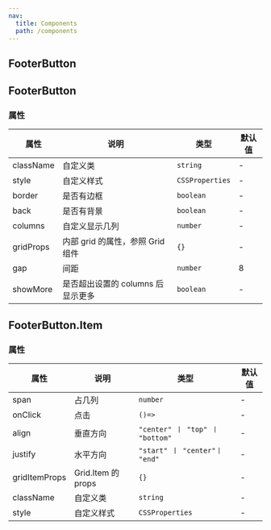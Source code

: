 ```yaml
---
nav:
  title: Components
  path: /components
---
```


## FooterButton

<code src="./demos/demo1.tsx"></code>

## FooterButton

### 属性

| 属性      | 说明                              | 类型            | 默认值 |
| --------- | --------------------------------- | --------------- | ------ |
| className | 自定义类                          | `string`        | -      |
| style     | 自定义样式                        | `CSSProperties` | -      |
| border    | 是否有边框                        | `boolean`       | -      |
| back      | 是否有背景                        | `boolean`       | -      |
| columns   | 自定义显示几列                    | `number`        | -      |
| gridProps | 内部 grid 的属性，参照 Grid 组件  | `{}`            | -      |
| gap       | 间距                              | `number`        | 8      |
| showMore  | 是否超出设置的 columns 后显示更多 | `boolean`       | -      |

## FooterButton.Item

### 属性

| 属性          | 说明               | 类型                            | 默认值 |
| ------------- | ------------------ | ------------------------------- | ------ |
| span          | 占几列             | `number`                        | -      |
| onClick       | 点击               | `()=>`                          | -      |
| align         | 垂直方向           | `"center" 丨 "top" 丨 "bottom"` | -      |
| justify       | 水平方向           | `"start" 丨 "center"丨 "end"`   | -      |
| gridItemProps | Grid.Item 的 props | `{}`                            | -      |
| className     | 自定义类           | `string`                        | -      |
| style         | 自定义样式         | `CSSProperties`                 | -      |
